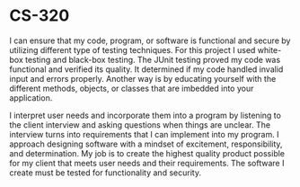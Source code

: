 # CS-320
I can ensure that my code, program, or software is functional and secure by utilizing different type of testing techniques. For this project I used white-box testing and black-box testing. The JUnit testing proved 
my code was functional and verified its quality. It determined if my code handled invalid input and errors properly. Another way is by educating yourself with the different methods, objects, or classes that are 
imbedded into your application. 

I interpret user needs and incorporate them into a program by listening to the client interview and asking questions when things are unclear. The interview turns into requirements that I can implement into my 
program. I approach designing software with a mindset of excitement, responsibility, and determination. My job is to create the highest quality product possible for my client that meets user needs and their requirements. The software I create must be tested for functionality and security. 
